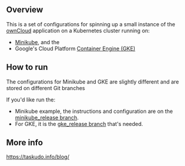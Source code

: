 ## Overview

This is a set of configurations for spinning up a small instance of the [ownCloud](https://owncloud.org/) application on a Kubernetes cluster running on:

  - [Minikube](https://github.com/kubernetes/minikube), and the
  - Google's Cloud Platform [Container Engine (GKE)](https://cloudplatform.googleblog.com/2016/05/introducing-Google-Container-Engine-GKE-node-pools.html)

## How to run

The configurations for Minikube and GKE are slightly different and are stored on different Git branches

If you'd like run the:

- Minikube example, the instructions and configuration are on the [minikube_release branch](https://github.com/shufflingB/learning_k8s_owncloud/tree/minikube_release).
- For GKE, it is the [gke_release branch](https://github.com/shufflingB/learning_k8s_owncloud/tree/gke_release) that's needed.

## More info

https://taskudo.info/blog/